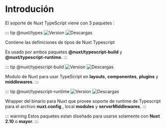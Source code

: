 # Introdución

El soporte de Nuxt TypeScript viene con 3 paquetes :

::: tip @nuxt/types 
![Version](https://img.shields.io/npm/v/@nuxt/types?color=%23007ACC&style=flat-square)
![Descargas](https://img.shields.io/npm/dm/@nuxt/types?style=flat-square)

Contiene las definiciones de tipos de Nuxt Typescript

Es usado por ambos paquetes **@nuxt/typescript-build** y **@nuxt/typescript-runtime**.
:::

::: tip @nuxt/typescript-build
![Version](https://img.shields.io/npm/v/@nuxt/typescript-build?color=%23007ACC&style=flat-square)
![Descargas](https://img.shields.io/npm/dm/@nuxt/typescript-build?style=flat-square)

Modulo de Nuxt para usar TypeScript en **layouts**, **componentes**, **plugins** y **middlewares**.
:::

::: tip @nuxt/typescript-runtime
![Version](https://img.shields.io/npm/v/@nuxt/typescript-runtime?color=%23007ACC&style=flat-square)
![Descargas](https://img.shields.io/npm/dm/@nuxt/typescript-runtime?style=flat-square)

Wrapper del binario para Nuxt que provee soporte de runtime de Typescript para el archivo **nuxt.config** , local **modules** y **serverMiddlewares**.
:::


::: warning 
Estos paquetes estan diseñado para usarse solamente con **Nuxt 2.10** o **mayor**.
:::
